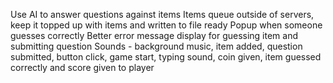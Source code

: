 Use AI to answer questions against items
Items queue outside of servers, keep it topped up with items and written to file ready
Popup when someone guesses correctly
Better error message display for guessing item and submitting question
Sounds - background music, item added, question submitted, button click, game start, typing sound, coin given, item guessed correctly and score given to player
